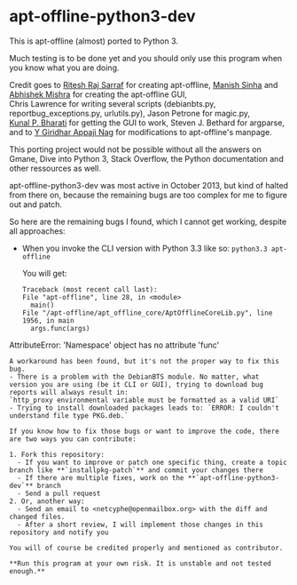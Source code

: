 apt-offline-python3-dev
=======================
This is apt-offline (almost) ported to Python 3.

Much testing is to be done yet and you should only use this program when you know what you are doing.

Credit goes to [Ritesh Raj Sarraf](https://github.com/rickysarraf) for creating apt-offline, [Manish Sinha](https://github.com/manish) and [Abhishek Mishra](https://github.com/ideamonk) for creating the apt-offline GUI,  
Chris Lawrence for writing several scripts (debianbts.py, reportbug_exceptions.py, urlutils.py), Jason Petrone for magic.py,  
[Kunal P. Bharati](https://github.com/kunal) for getting the GUI to work,  Steven J. Bethard for argparse, and to [Y Giridhar Appaji Nag](https://github.com/appaji) for modifications to apt-offline's manpage.

This porting project would not be possible without all the answers on Gmane, Dive into Python 3, Stack Overflow, the Python documentation and other ressources as well.

apt-offline-python3-dev was most active in October 2013, but kind of halted from there on,
because the remaining bugs are too complex for me to figure out and patch.

So here are the remaining bugs I found, which I cannot get working, despite all approaches:
- When you invoke the CLI version with Python 3.3 like so: `python3.3 apt-offline`

  You will get:
  ```
  Traceback (most recent call last):
  File "apt-offline", line 28, in <module>
    main()
  File "/apt-offline/apt_offline_core/AptOfflineCoreLib.py", line 1956, in main
    args.func(args)
AttributeError: 'Namespace' object has no attribute 'func'
  ```
  A workaround has been found, but it's not the proper way to fix this bug.
- There is a problem with the DebianBTS module. No matter, what version you are using (be it CLI or GUI), trying to download bug reports will always result in:
  `http_proxy environmental variable must be formatted as a valid URI`
- Trying to install downloaded packages leads to: `ERROR: I couldn't understand file type PKG.deb.`

If you know how to fix those bugs or want to improve the code, there are two ways you can contribute:

1. Fork this repository:
    - If you want to improve or patch one specific thing, create a topic branch like **`installpkg-patch`** and commit your changes there
    - If there are multiple fixes, work on the **`apt-offline-python3-dev`** branch
    - Send a pull request
2. Or, another way:
    - Send an email to <netcyphe@openmailbox.org> with the diff and changed files.
    - After a short review, I will implement those changes in this repository and notify you

You will of course be credited properly and mentioned as contributor.

**Run this program at your own risk. It is unstable and not tested enough.**
